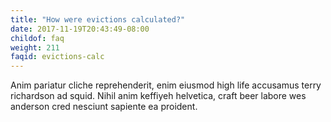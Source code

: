 ```yaml
---
title: "How were evictions calculated?"
date: 2017-11-19T20:43:49-08:00
childof: faq
weight: 211
faqid: evictions-calc
---
```

Anim pariatur cliche reprehenderit, enim eiusmod high life accusamus terry richardson ad squid. Nihil anim keffiyeh helvetica, craft beer labore wes anderson cred nesciunt sapiente ea proident.